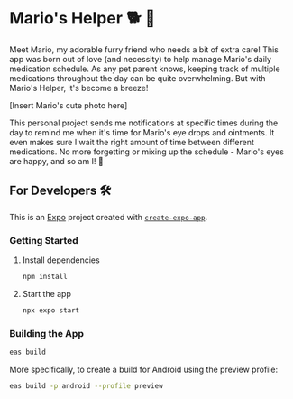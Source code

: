 # Mario's Helper 🐕 💊

Meet Mario, my adorable furry friend who needs a bit of extra care! This app was born out of love (and necessity) to help manage Mario's daily medication schedule. As any pet parent knows, keeping track of multiple medications throughout the day can be quite overwhelming. But with Mario's Helper, it's become a breeze!

[Insert Mario's cute photo here]

This personal project sends me notifications at specific times during the day to remind me when it's time for Mario's eye drops and ointments. It even makes sure I wait the right amount of time between different medications. No more forgetting or mixing up the schedule - Mario's eyes are happy, and so am I! 🥰

## For Developers 🛠️

This is an [Expo](https://expo.dev) project created with [`create-expo-app`](https://www.npmjs.com/package/create-expo-app).

### Getting Started

1. Install dependencies

   ```bash
   npm install
   ```

2. Start the app

   ```bash
   npx expo start
   ```


### Building the App

```bash
eas build
```

More specifically, to create a build for Android using the preview profile:
```bash
eas build -p android --profile preview
```
